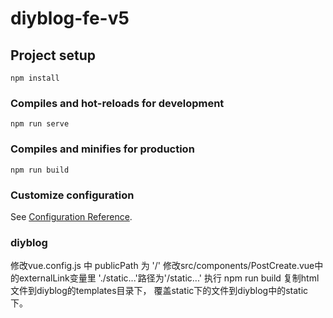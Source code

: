 # diyblog-fe-v5

## Project setup
```
npm install
```

### Compiles and hot-reloads for development
```
npm run serve
```

### Compiles and minifies for production
```
npm run build
```

### Customize configuration
See [Configuration Reference](https://cli.vuejs.org/config/).



### diyblog
修改vue.config.js 中 publicPath 为 '/'
修改src/components/PostCreate.vue中的externalLink变量里 './static...'路径为'/static...'
执行 npm run build
复制html文件到diyblog的templates目录下，
覆盖static下的文件到diyblog中的static下。